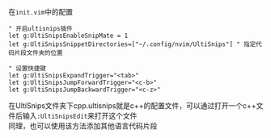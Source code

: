 在`init.vim`中的配置
```
" 开启ultisnips插件
let g:UltiSnipsEnableSnipMate = 1
let g:UltiSnipsSnippetDirectories=["~/.config/nvim/UltiSnips"] " 指定代码片段文件夹的位置

" 设置快捷键
let g:UltiSnipsExpandTrigger="<tab>"
let g:UltiSnipsJumpForwardTrigger="<c-b>"
let g:UltiSnipsJumpBackwardTrigger="<c-z>"
```
在UltiSnips文件夹下cpp.ultisnips就是c++的配置文件，可以通过打开一个c++文件后输入`:UltiSnipsEdit`来打开这个文件  
同理，也可以使用该方法添加其他语言代码片段
